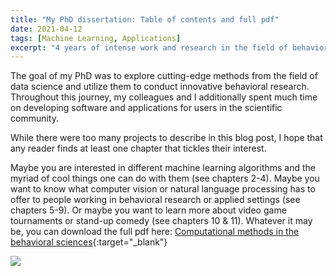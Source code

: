 ```yaml
---
title: "My PhD dissertation: Table of contents and full pdf"
date: 2021-04-12
tags: [Machine Learning, Applications]
excerpt: "4 years of intense work and research in the field of behavioral data science are bundled in this book. Check out the chapter overview or read the full pdf."
---
```


The goal of my PhD was to explore cutting-edge methods from the field of data science and utilize them to conduct innovative behavioral research. Throughout this journey, my colleagues and I additionally spent much time on developing software and applications for users in the scientific community.

While there were too many projects to describe in this blog post, I hope that any reader finds at least one chapter that tickles their interest.

Maybe you are interested in different machine learning algorithms and the myriad of cool things one can do with them (see chapters 2-4). Maybe you want to know what computer vision or natural language processing has to offer to people working in behavioral research or applied settings (see chapters 5-9). Or maybe you want to learn more about video game tournaments or stand-up comedy (see chapters 10 & 11). Whatever it may be, you can download the full pdf here: [Computational methods in the behavioral sciences](https://osf.io/fsq53/){:target="_blank"}

<img src="{{site.baseurl}}/assets/diss_contents.jpg">
